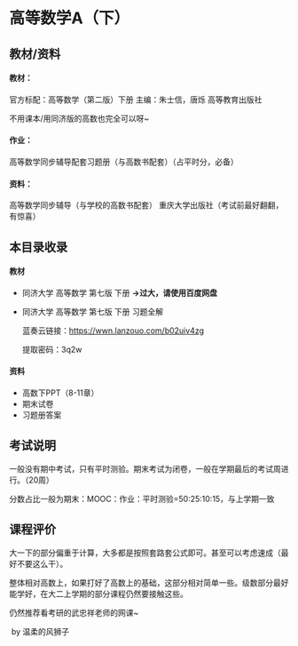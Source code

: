 # 高等数学A（下）

## 教材/资料

#### 教材：

官方标配：高等数学（第二版）下册			主编：朱士信，唐烁 		高等教育出版社

不用课本/用同济版的高数也完全可以呀~

#### 作业：

高等数学同步辅导配套习题册（与高数书配套）（占平时分，必备）

#### 资料：

高等数学同步辅导（与学校的高数书配套） 重庆大学出版社（考试前最好翻翻，有惊喜）



## 本目录收录

#### 教材

- 同济大学 高等数学 第七版 下册  **->过大，请使用百度网盘**

- 同济大学 高等数学 第七版 下册 习题全解  

  蓝奏云链接：https://wwn.lanzouo.com/b02uiv4zg

  提取密码：3q2w

#### 资料

- 高数下PPT（8-11章）
- 期末试卷
- 习题册答案





## 考试说明

一般没有期中考试，只有平时测验。期末考试为闭卷，一般在学期最后的考试周进行。（20周）

分数占比一般为期末：MOOC：作业：平时测验=50:25:10:15，与上学期一致



## 课程评价

大一下的部分偏重于计算，大多都是按照套路套公式即可。甚至可以考虑速成（最好不要这么干）。

整体相对高数上，如果打好了高数上的基础，这部分相对简单一些。级数部分最好能学好，在大二上学期的部分课程仍然要接触这些。

仍然推荐看考研的武忠祥老师的网课~

​																																							by 温柔的风狮子
